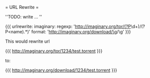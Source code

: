 = URL Rewrite =

''TODO: write ... ''

{{{
urlrewrite:
  imaginary:
    regexp: 'http://imaginary.org/tor/(?P<id>\d+)/(?P<name).*)'
    format: 'http://imaginary.org/download/\g<id>/\g<name>'
}}}

This would rewrite url

{{{
http://imaginary.org/tor/1234/test.torrent
}}}

to:

{{{
http://imaginary.org/download/1234/test.torrent
}}}
